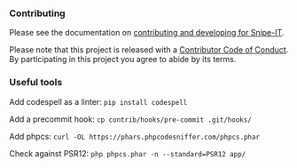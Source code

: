 ### Contributing

Please see the documentation on [contributing and developing for Snipe-IT](https://snipe-it.readme.io/docs/contributing-overview).


Please note that this project is released with a [Contributor Code of Conduct](CODE_OF_CONDUCT.md). By participating in this project you agree to abide by its terms.

### Useful tools

Add codespell as a linter:
`pip install codespell`

Add a precommit hook:
`cp contrib/hooks/pre-commit .git/hooks/`

Add phpcs:
`curl -OL https://phars.phpcodesniffer.com/phpcs.phar`

Check against PSR12:
`php phpcs.phar -n --standard=PSR12 app/`